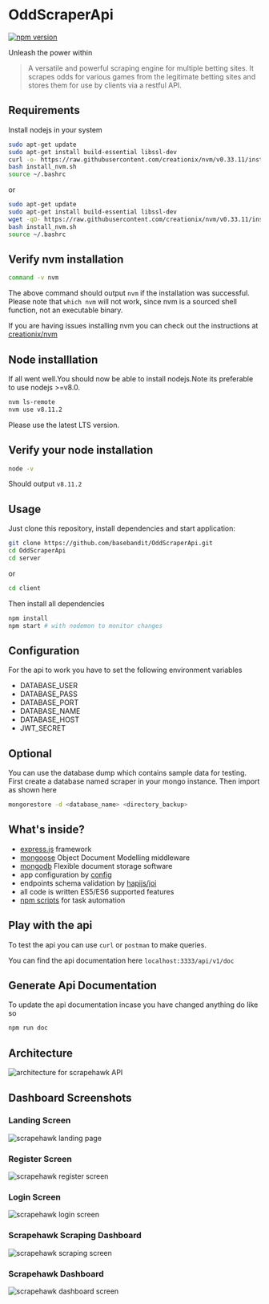 # OddScraperApi

[![npm version](https://badge.fury.io/js/npm.svg)](https://badge.fury.io/js/npm)

Unleash the power within

> A versatile and powerful scraping engine for multiple betting sites. It scrapes odds for various games from the legitimate betting sites and stores them for use by clients via a restful API.

## Requirements

Install nodejs in your system

```bash
sudo apt-get update
sudo apt-get install build-essential libssl-dev
curl -o- https://raw.githubusercontent.com/creationix/nvm/v0.33.11/install.sh | bash
bash install_nvm.sh
source ~/.bashrc
```

or

```bash
sudo apt-get update
sudo apt-get install build-essential libssl-dev
wget -qO- https://raw.githubusercontent.com/creationix/nvm/v0.33.11/install.sh | bash
bash install_nvm.sh
source ~/.bashrc
```

## Verify nvm installation

```bash
command -v nvm
```

The above command should output `nvm` if the installation was successful. Please note that
`which nvm` will not work, since nvm is a sourced shell function, not an executable binary.

If you are having issues installing nvm you can check out the instructions at [creationix/nvm](https://github.com/creationix/nvm)

## Node installlation

If all went well.You should now be able to install nodejs.Note its preferable to use nodejs >=v8.0.

```bash
nvm ls-remote
nvm use v8.11.2
```

Please use the latest LTS version.

## Verify your node installation

```bash
node -v
```

Should output `v8.11.2`

## Usage

Just clone this repository, install dependencies and start application:

```bash
git clone https://github.com/basebandit/OddScraperApi.git
cd OddScraperApi
cd server
```

or

```bash
cd client
```

Then install all dependencies

```bash
npm install
npm start # with nodemon to monitor changes
```

## Configuration

For the api to work you have to set the following environment variables

- DATABASE_USER
- DATABASE_PASS
- DATABASE_PORT
- DATABASE_NAME
- DATABASE_HOST
- JWT_SECRET

## Optional

You can use the database dump which contains sample data for testing.
First create a database named scraper in your mongo instance. Then
import as shown here

```bash
mongorestore -d <database_name> <directory_backup>
```

## What's inside?

- [express.js](http://expressjs.com) framework
- [mongoose](https://github.com/Automattic/mongoose) Object Document Modelling middleware
- [mongodb](https://www.mongodb.com/) Flexible document storage software
- app configuration by [config](https://github.com/basebandit/NewsWallet/tree/master/config)
- endpoints schema validation by [hapijs/joi](https://github.com/hapijs/joi)
- all code is written ES5/ES6 supported features
- [npm scripts](https://github.com/basebandit/NewsWallet/blob/staging/package.json#L9) for task automation

## Play with the api

To test the api you can use `curl` or `postman` to make queries.

You can find the api documentation here `localhost:3333/api/v1/doc`

## Generate Api Documentation

To update the api documentation incase you have changed anything do like so

```bash
npm run doc
```

## Architecture

<img src="Architecture.png" alt="architecture for scrapehawk API"/>


## Dashboard Screenshots

### Landing Screen

<img src="scrapehawk_landing.PNG" alt="scrapehawk landing page"/>

### Register Screen

<img src="scrapehawk_register.PNG" alt="scrapehawk register screen"/>

### Login Screen

<img src="scrapehawk_login.PNG" alt="scrapehawk login screen"/>

### Scrapehawk Scraping Dashboard

<img src="scrapehawk_scrapeboard.PNG" alt="scrapehawk scraping screen"/>

### Scrapehawk Dashboard

<img src="scrapeboard.PNG" alt="scrapehawk dashboard screen"/>